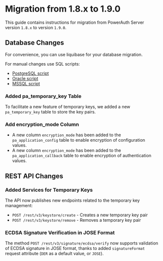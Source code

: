 # Migration from 1.8.x to 1.9.0

This guide contains instructions for migration from PowerAuth Server version `1.8.x` to version `1.9.0`.


## Database Changes

For convenience, you can use liquibase for your database migration.

For manual changes use SQL scripts:

- [PostgreSQL script](./sql/postgresql/migration_1.8.0_1.9.0.sql)
- [Oracle script](./sql/oracle/migration_1.8.0_1.9.0.sql)
- [MSSQL script](./sql/mssql/migration_1.8.0_1.9.0.sql)


### Added pa_temporary_key Table

To facilitate a new feature of temporary keys, we added a new `pa_temporary_key` table to store the key pairs.


### Add encryption_mode Column

* A new column `encryption_mode` has been added to the `pa_application_config` table to enable encryption of configuration values.
* A new column `encryption_mode` has been added to the `pa_application_callback` table to enable encryption of authentication values.


## REST API Changes

### Added Services for Temporary Keys

The API now publishes new endpoints related to the temporary key management:

- `POST /rest/v3/keystore/create` - Creates a new temporary key pair
- `POST /rest/v3/keystore/remove` - Removes a temporary key pair

### ECDSA Signature Verification in JOSE Format

The method `POST /rest/v3/signature/ecdsa/verify` now supports validation of ECDSA signature in JOSE format, thanks to added `signatureFormat` request attribute (`DER` as a default value, or `JOSE`).